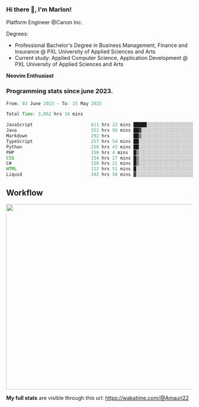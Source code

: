 
### Hi there 👋, I'm Marlon!

Platform Engineer @Canon Inc.

Degrees: 
- Professional Bachelor's Degree in Business Management, Finance and Insurance @ PXL University of Applied Sciences and Arts
- Current study: Applied Computer Science, Application Development @ PXL University of Applied Sciences and Arts

**Neovim Enthusiast**

### Programming stats since june 2023.
<!--START_SECTION:waka-->

```java
From: 02 June 2023 - To: 25 May 2025

Total Time: 3,062 hrs 16 mins

JavaScript                      611 hrs 22 mins █████░░░░░░░░░░░░░░░░░░░░   19.52 %
Java                            351 hrs 56 mins ██▓░░░░░░░░░░░░░░░░░░░░░░   11.24 %
Markdown                        292 hrs         ██▒░░░░░░░░░░░░░░░░░░░░░░   09.32 %
TypeScript                      257 hrs 54 mins ██░░░░░░░░░░░░░░░░░░░░░░░   08.23 %
Python                          256 hrs 43 mins ██░░░░░░░░░░░░░░░░░░░░░░░   08.20 %
PHP                             156 hrs 4 mins  █▒░░░░░░░░░░░░░░░░░░░░░░░   04.98 %
CSS                             154 hrs 27 mins █▒░░░░░░░░░░░░░░░░░░░░░░░   04.93 %
C#                              150 hrs 21 mins █▒░░░░░░░░░░░░░░░░░░░░░░░   04.80 %
HTML                            112 hrs 51 mins █░░░░░░░░░░░░░░░░░░░░░░░░   03.60 %
Liquid                          102 hrs 58 mins ▓░░░░░░░░░░░░░░░░░░░░░░░░   03.29 %
```

<!--END_SECTION:waka-->

## Workflow
<a href="https://wakatime.com"><img width="750" height="500" src="https://wakatime.com/share/@Amauri22/c9755ad7-b574-44e4-a9ee-ddb3582724ea.png" /></a>

**My full stats** are visible through this url: https://wakatime.com/@Amauri22
